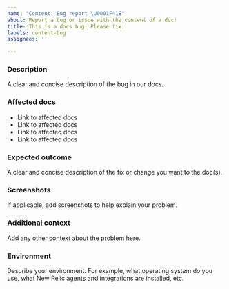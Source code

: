 ```yaml
---
name: "Content: Bug report \U0001F41E"
about: Report a bug or issue with the content of a doc!
title: This is a docs bug! Please fix!
labels: content-bug
assignees: ''

---
```


<!-- Please fill out each section below, otherwise, your issue will be closed. This info allows our writers to diagnose (and fix!) your issue as quickly as possible.

** Check for existing issues**: Before opening a new issue, please search existing issues: https://github.com/newrelic/docs-website/issues -->

### Description

A clear and concise description of the bug in our docs.

### Affected docs

* Link to affected docs
* Link to affected docs
* Link to affected docs
* Link to affected docs

### Expected outcome

A clear and concise description of the fix or change you want to the doc(s).

### Screenshots

If applicable, add screenshots to help explain your problem.

### Additional context

Add any other context about the problem here.

### Environment

Describe your environment. For example, what operating system do you use, what New Relic agents and integrations are installed, etc.
